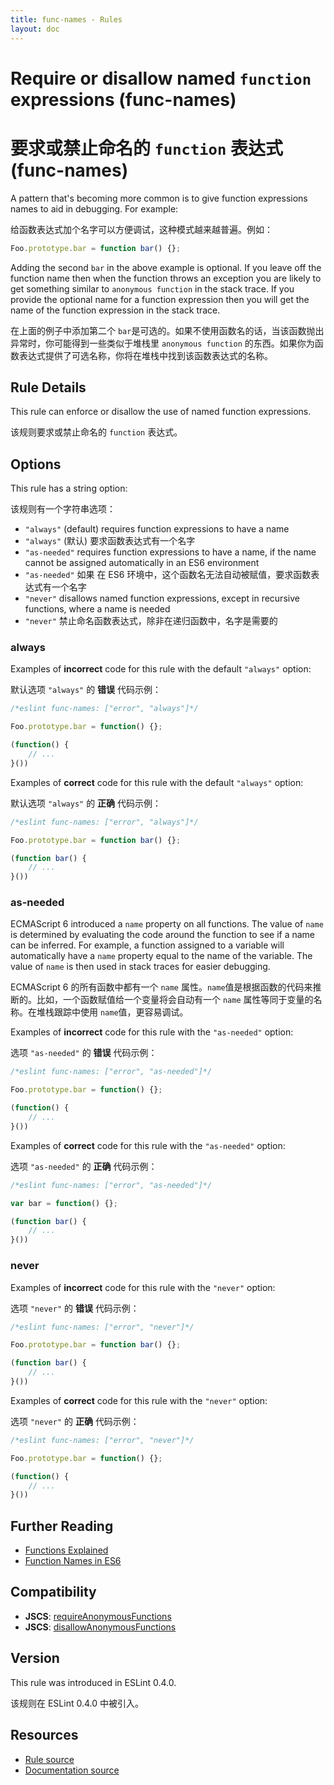 ```yaml
---
title: func-names - Rules
layout: doc
---
```

<!-- Note: No pull requests accepted for this file. See README.md in the root directory for details. -->

# Require or disallow named `function` expressions (func-names)

# 要求或禁止命名的 `function` 表达式 (func-names)

A pattern that's becoming more common is to give function expressions names to aid in debugging. For example:

给函数表达式加个名字可以方便调试，这种模式越来越普遍。例如：

```js
Foo.prototype.bar = function bar() {};
```

Adding the second `bar` in the above example is optional.  If you leave off the function name then when the function throws an exception you are likely to get something similar to `anonymous function` in the stack trace.  If you provide the optional name for a function expression then you will get the name of the function expression in the stack trace.

在上面的例子中添加第二个 `bar`是可选的。如果不使用函数名的话，当该函数抛出异常时，你可能得到一些类似于堆栈里 `anonymous function` 的东西。如果你为函数表达式提供了可选名称，你将在堆栈中找到该函数表达式的名称。

## Rule Details

This rule can enforce or disallow the use of named function expressions.

该规则要求或禁止命名的 `function` 表达式。

## Options

This rule has a string option:

该规则有一个字符串选项：

* `"always"` (default) requires function expressions to have a name
* `"always"` (默认) 要求函数表达式有一个名字
* `"as-needed"` requires function expressions to have a name, if the name cannot be assigned automatically in an ES6 environment
* `"as-needed"` 如果 在 ES6 环境中，这个函数名无法自动被赋值，要求函数表达式有一个名字
* `"never"` disallows named function expressions, except in recursive functions, where a name is needed
* `"never"` 禁止命名函数表达式，除非在递归函数中，名字是需要的

### always

Examples of **incorrect** code for this rule with the default `"always"` option:

默认选项 `"always"` 的 **错误** 代码示例：

```js
/*eslint func-names: ["error", "always"]*/

Foo.prototype.bar = function() {};

(function() {
    // ...
}())
```

Examples of **correct** code for this rule with the default `"always"` option:

默认选项 `"always"` 的 **正确** 代码示例：

```js
/*eslint func-names: ["error", "always"]*/

Foo.prototype.bar = function bar() {};

(function bar() {
    // ...
}())
```

### as-needed

ECMAScript 6 introduced a `name` property on all functions. The value of `name` is determined by evaluating the code around the function to see if a name can be inferred. For example, a function assigned to a variable will automatically have a `name` property equal to the name of the variable. The value of `name` is then used in stack traces for easier debugging.

ECMAScript 6 的所有函数中都有一个 `name` 属性。`name`值是根据函数的代码来推断的。比如，一个函数赋值给一个变量将会自动有一个 `name` 属性等同于变量的名称。在堆栈跟踪中使用 `name`值，更容易调试。

Examples of **incorrect** code for this rule with the `"as-needed"` option:

选项 `"as-needed"` 的 **错误** 代码示例：

```js
/*eslint func-names: ["error", "as-needed"]*/

Foo.prototype.bar = function() {};

(function() {
    // ...
}())
```

Examples of **correct** code for this rule with the `"as-needed"` option:

选项 `"as-needed"` 的 **正确** 代码示例：

```js
/*eslint func-names: ["error", "as-needed"]*/

var bar = function() {};

(function bar() {
    // ...
}())
```

### never

Examples of **incorrect** code for this rule with the `"never"` option:

选项 `"never"` 的 **错误** 代码示例：

```js
/*eslint func-names: ["error", "never"]*/

Foo.prototype.bar = function bar() {};

(function bar() {
    // ...
}())
```

Examples of **correct** code for this rule with the `"never"` option:

选项 `"never"` 的 **正确** 代码示例：

```js
/*eslint func-names: ["error", "never"]*/

Foo.prototype.bar = function() {};

(function() {
    // ...
}())
```

## Further Reading

* [Functions Explained](http://markdaggett.com/blog/2013/02/15/functions-explained/)
* [Function Names in ES6](http://www.2ality.com/2015/09/function-names-es6.html)

## Compatibility

* **JSCS**: [requireAnonymousFunctions](http://jscs.info/rule/requireAnonymousFunctions)
* **JSCS**: [disallowAnonymousFunctions](http://jscs.info/rule/disallowAnonymousFunctions)

## Version

This rule was introduced in ESLint 0.4.0.

该规则在 ESLint 0.4.0 中被引入。

## Resources

* [Rule source](https://github.com/eslint/eslint/tree/master/lib/rules/func-names.js)
* [Documentation source](https://github.com/eslint/eslint/tree/master/docs/rules/func-names.md)
